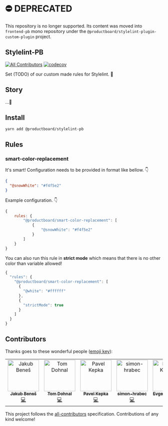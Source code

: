 # ⛔️ DEPRECATED
This repository is no longer supported. Its content was moved into `frontend-pb` mono repository under the `@productboard/stylelint-plugin-custom-plugin` project.

## Stylelint-PB

[![All Contributors](https://img.shields.io/badge/all_contributors-5-orange.svg?style=flat-square)](#contributors)
[![codecov](https://codecov.io/gh/productboardlabs/stylelint-pb/branch/master/graph/badge.svg)](https://codecov.io/gh/productboardlabs/stylelint-pb)

Set (TODO) of our custom made rules for Stylelint. 🚀

## Story

...🍻

## Install

```
yarn add @productboard/stylelint-pb
```

## Rules

### smart-color-replacement

It's smart! Configuration needs to be provided in format like bellow. 👇

```json
{
  "@snowWhite": "#f4f5e2"
}
```

Example configuration. 👇

```js
{
    rules: {
        "@productboard/smart-color-replacement": [
            {
                "@snowWhite": "#f4f5e2"
            }
        ]
    }
}
```

You can also run this rule in **strict mode** which means that there is no other color than variable allowed!

```js
{
  "rules": {
    "@productboard/smart-color-replacement": [
      {
        "@white": "#ffffff"
      },
      {
        "strictMode": true
      }
    ]
  }
}
```

## Contributors

Thanks goes to these wonderful people ([emoji key](https://allcontributors.org/docs/en/emoji-key)):

<!-- ALL-CONTRIBUTORS-LIST:START - Do not remove or modify this section -->
<!-- prettier-ignore -->
<table><tr><td align="center"><a href="https://jukben.cz"><img src="https://avatars3.githubusercontent.com/u/8135252?v=4" width="100px;" alt="Jakub Beneš"/><br /><sub><b>Jakub Beneš</b></sub></a><br /><a href="https://github.com/productboardlabs/stylelint-pb/commits?author=jukben" title="Code">💻</a></td><td align="center"><a href="https://github.com/tomdohnal"><img src="https://avatars2.githubusercontent.com/u/22922179?v=4" width="100px;" alt="Tom Dohnal"/><br /><sub><b>Tom Dohnal</b></sub></a><br /><a href="https://github.com/productboardlabs/stylelint-pb/commits?author=tomdohnal" title="Code">💻</a></td><td align="center"><a href="https://github.com/kepi74"><img src="https://avatars3.githubusercontent.com/u/1327380?v=4" width="100px;" alt="Pavel Kepka"/><br /><sub><b>Pavel Kepka</b></sub></a><br /><a href="https://github.com/productboardlabs/stylelint-pb/commits?author=kepi74" title="Code">💻</a></td><td align="center"><a href="https://github.com/simon-hrabec"><img src="https://avatars3.githubusercontent.com/u/8255346?v=4" width="100px;" alt="simon-hrabec"/><br /><sub><b>simon-hrabec</b></sub></a><br /><a href="https://github.com/productboardlabs/stylelint-pb/commits?author=simon-hrabec" title="Code">💻</a></td><td align="center"><a href="https://kmaps.co/author/eukarpov/"><img src="https://avatars3.githubusercontent.com/u/1791423?v=4" width="100px;" alt="Evgeny Karpov"/><br /><sub><b>Evgeny Karpov</b></sub></a><br /><a href="https://github.com/productboardlabs/stylelint-pb/commits?author=eukarpov" title="Code">💻</a></td></tr></table>

<!-- ALL-CONTRIBUTORS-LIST:END -->

This project follows the [all-contributors](https://github.com/all-contributors/all-contributors) specification. Contributions of any kind welcome!
